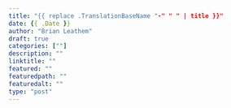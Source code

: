 ```yaml
---
title: "{{ replace .TranslationBaseName "-" " " | title }}"
date: {{ .Date }}
author: "Brian Leathem"
draft: true
categories: [""]
description: ""
linktitle: ""
featured: ""
featuredpath: ""
featuredalt: ""
type: "post"
---
```

